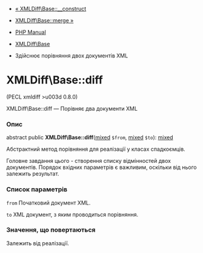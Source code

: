- [« XMLDiff\Base::\_\_construct](xmldiff-base.construct.md)
- [XMLDiff\Base::merge »](xmldiff-base.merge.md)

- [PHP Manual](index.md)
- [XMLDiff\Base](class.xmldiff-base.md)
- Здійснює порівняння двох документів XML

# XMLDiff\Base::diff

(PECL xmldiff \>u003d 0.8.0)

XMLDiff\Base::diff — Порівняє два документи XML

### Опис

abstract public
**XMLDiff\Base::diff**([mixed](language.types.declarations.md#language.types.declarations.mixed)
`$from`,
[mixed](language.types.declarations.md#language.types.declarations.mixed)
`$to`):
[mixed](language.types.declarations.md#language.types.declarations.mixed)

Абстрактний метод порівняння для реалізації у класах спадкоємців.

Головне завдання цього - створення списку відмінностей двох документів.
Порядок вхідних параметрів є важливим, оскільки від нього залежить результат.

### Список параметрів

`from`
Початковий документ XML.

`to`
XML документ, з яким проводиться порівняння.

### Значення, що повертаються

Залежить від реалізації.
